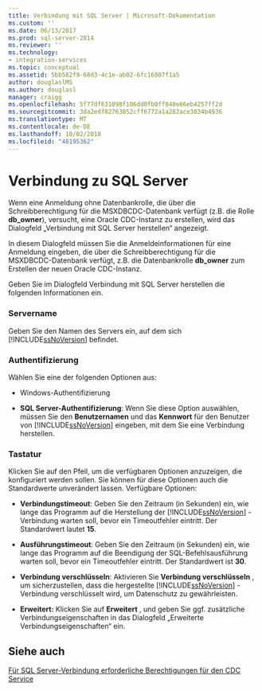 ```yaml
---
title: Verbindung mit SQL Server | Microsoft-Dokumentation
ms.custom: ''
ms.date: 06/13/2017
ms.prod: sql-server-2014
ms.reviewer: ''
ms.technology:
- integration-services
ms.topic: conceptual
ms.assetid: 5bb582f9-68d3-4c1e-ab02-6fc16807f1a5
author: douglaslMS
ms.author: douglasl
manager: craigg
ms.openlocfilehash: 5f77df631098f106dd0fb0ff848e66eb4257ff2d
ms.sourcegitcommit: 3da2edf82763852cff6772a1a282ace3034b4936
ms.translationtype: MT
ms.contentlocale: de-DE
ms.lasthandoff: 10/02/2018
ms.locfileid: "48195362"
---
```

# <a name="connection-to-sql-server"></a>Verbindung zu SQL Server
  Wenn eine Anmeldung ohne Datenbankrolle, die über die Schreibberechtigung für die MSXDBCDC-Datenbank verfügt (z.B. die Rolle **db_owner**), versucht, eine Oracle CDC-Instanz zu erstellen, wird das Dialogfeld „Verbindung mit SQL Server herstellen“ angezeigt.  
  
 In diesem Dialogfeld müssen Sie die Anmeldeinformationen für eine Anmeldung eingeben, die über die Schreibberechtigung für die MSXDBCDC-Datenbank verfügt, z.B. die Datenbankrolle **db_owner** zum Erstellen der neuen Oracle CDC-Instanz.  
  
 Geben Sie im Dialogfeld Verbindung mit SQL Server herstellen die folgenden Informationen ein.  
  
### <a name="server-name"></a>Servername  
 Geben Sie den Namen des Servers ein, auf dem sich [!INCLUDE[ssNoVersion](../../includes/ssnoversion-md.md)] befindet.  
  
### <a name="authentication"></a>Authentifizierung  
 Wählen Sie eine der folgenden Optionen aus:  
  
-   Windows-Authentifizierung  
  
-   **SQL Server-Authentifizierung**: Wenn Sie diese Option auswählen, müssen Sie den **Benutzernamen** und das **Kennwort** für den Benutzer von [!INCLUDE[ssNoVersion](../../includes/ssnoversion-md.md)] eingeben, mit dem Sie eine Verbindung herstellen.  
  
### <a name="options"></a>Tastatur  
 Klicken Sie auf den Pfeil, um die verfügbaren Optionen anzuzeigen, die konfiguriert werden sollen. Sie können für diese Optionen auch die Standardwerte unverändert lassen. Verfügbare Optionen:  
  
-   **Verbindungstimeout**: Geben Sie den Zeitraum (in Sekunden) ein, wie lange das Programm auf die Herstellung der [!INCLUDE[ssNoVersion](../../includes/ssnoversion-md.md)] -Verbindung warten soll, bevor ein Timeoutfehler eintritt. Der Standardwert lautet **15**.  
  
-   **Ausführungstimeout**: Geben Sie den Zeitraum (in Sekunden) ein, wie lange das Programm auf die Beendigung der SQL-Befehlsausführung warten soll, bevor ein Timeoutfehler eintritt. Der Standardwert ist **30**.  
  
-   **Verbindung verschlüsseln**: Aktivieren Sie **Verbindung verschlüsseln** , um sicherzustellen, dass die hergestellte [!INCLUDE[ssNoVersion](../../includes/ssnoversion-md.md)] -Verbindung verschlüsselt wird, um Datenschutz zu gewährleisten.  
  
-   **Erweitert:** Klicken Sie auf **Erweitert** , und geben Sie ggf. zusätzliche Verbindungseigenschaften in das Dialogfeld „Erweiterte Verbindungseigenschaften“ ein.  
  
## <a name="see-also"></a>Siehe auch  
 [Für SQL Server-Verbindung erforderliche Berechtigungen für den CDC Service](sql-server-connection-required-permissions-for-the-cdc-service.md)  
  
  
